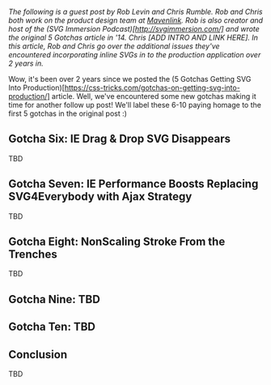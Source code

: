

<em class="explanation">The following is a guest post by Rob Levin and Chris Rumble. Rob and Chris both work on the product design team at <a href="https://medium.com/mavenlink-product-development">Mavenlink</a>. Rob is also creator and host of the (SVG Immersion Podcast)[http://svgimmersion.com/] and wrote the original 5 Gotchas article in '14. Chris [ADD INTRO AND LINK HERE]. In this article, Rob and Chris go over the additional issues they've encountered incorporating inline SVGs in to the production application over 2 years in.</em> 

Wow, it's been over 2 years since we posted the (5 Gotchas Getting SVG Into Production)[https://css-tricks.com/gotchas-on-getting-svg-into-production/] article. Well, we've encountered some new gotchas making it time for another follow up post! We'll label these 6-10 paying homage to the first 5 gotchas in the original post :)

## Gotcha Six: IE Drag & Drop SVG Disappears
TBD

## Gotcha Seven: IE Performance Boosts Replacing SVG4Everybody with Ajax Strategy
TBD

## Gotcha Eight: NonScaling Stroke From the Trenches
TBD

## Gotcha Nine: TBD
## Gotcha Ten: TBD

## Conclusion
TBD
